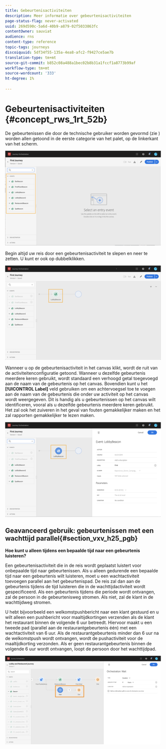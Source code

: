 ```yaml
---
title: Gebeurtenisactiviteiten
description: Meer informatie over gebeurtenisactiviteiten
page-status-flag: never-activated
uuid: 269d590c-5a6d-40b9-a879-02f5033863fc
contentOwner: sauviat
audience: rns
content-type: reference
topic-tags: journeys
discoiquuid: 5df34f55-135a-4ea8-afc2-f9427ce5ae7b
translation-type: tm+mt
source-git-commit: b852c08a488a1bec02b8b31a1fccf1a8773b99af
workflow-type: tm+mt
source-wordcount: '333'
ht-degree: 1%

---
```



# Gebeurtenisactiviteiten {#concept_rws_1rt_52b}

De gebeurtenissen die door de technische gebruiker worden gevormd (zie [](../event/about-events.md)) worden allen getoond in de eerste categorie van het palet, op de linkerkant van het scherm.

![](../assets/journey43.png)

Begin altijd uw reis door een gebeurtenisactiviteit te slepen en neer te zetten. U kunt er ook op dubbelklikken.

![](../assets/journey44.png)

Wanneer u op de gebeurtenisactiviteit in het canvas klikt, wordt de ruit van de activiteitenconfiguratie getoond. Wanneer u dezelfde gebeurtenis meerdere keren gebruikt, wordt standaard een verhoogd getal toegevoegd aan de naam van de gebeurtenis op het canvas. Bovendien kunt u het **[!UICONTROL Label]** veld gebruiken om een achtervoegsel toe te voegen aan de naam van de gebeurtenis die onder uw activiteit op het canvas wordt weergegeven. Dit is handig als u gebeurtenissen op het canvas wilt identificeren, vooral als u dezelfde gebeurtenis meerdere keren gebruikt. Het zal ook het zuiveren in het geval van fouten gemakkelijker maken en het zal rapporten gemakkelijker te lezen maken.

![](../assets/journey33.png)

## Geavanceerd gebruik: gebeurtenissen met een wachttijd parallel{#section_vxv_h25_pgb}

**Hoe kunt u alleen tijdens een bepaalde tijd naar een gebeurtenis luisteren?**

Een gebeurtenisactiviteit die in de reis wordt geplaatst luistert voor onbepaalde tijd naar gebeurtenissen. Als u alleen gedurende een bepaalde tijd naar een gebeurtenis wilt luisteren, moet u een wachtactiviteit toevoegen parallel aan het gebeurtenispad. De reis zal dan aan de gebeurtenis tijdens de tijd luisteren die in de wachttijdactiviteit wordt gespecificeerd. Als een gebeurtenis tijdens die periode wordt ontvangen, zal de persoon in de gebeurtenisweg stromen. Als niet, zal de klant in de wachttijdweg stromen.

U hebt bijvoorbeeld een welkomstpushbericht naar een klant gestuurd en u wilt alleen een pushbericht voor maaltijdkortingen verzenden als de klant het restaurant binnen de volgende 6 uur betreedt. Hiervoor maakt u een tweede pad (parallel aan de restaurantgebeurtenis één) met een wachtactiviteit van 6 uur. Als de restaurantgebeurtenis minder dan 6 uur na de welkomstpush wordt ontvangen, wordt de pushactiviteit voor de maaltijdkorting verzonden. Als er geen restaurantgebeurtenis binnen de volgende 6 uur wordt ontvangen, loopt de persoon door het wachttijdpad.

![](../assets/journeyuc2_31.png)
